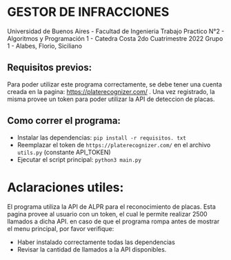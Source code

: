 # GESTOR DE INFRACCIONES
 Universidad de Buenos Aires - Facultad de Ingenieria 
 Trabajo Practico N°2 - Algoritmos y Programación 1 - Catedra Costa 
2do Cuatrimestre 2022 
Grupo 1 - Alabes, Florio, Siciliano

## Requisitos previos:
Para poder utilizar este programa correctamente, se debe tener una cuenta creada en la pagina:
https://platerecognizer.com/ . 
Una vez registrado, la misma provee un token para poder utilizar la API de deteccion de placas.
## Como correr el programa:

- Instalar las dependencias: `pip install -r requisitos. txt`
- Reemplazar el token de `https://platerecognizer.com/` en el archivo `utils.py` (constante API_TOKEN)
- Ejecutar el script principal: `python3 main.py`

# Aclaraciones utiles:

El programa utiliza la API de ALPR para el reconocimiento de placas. Esta pagina provee al usuario con un token, el cual le permite realizar 2500 llamados a dicha API. en caso de que el programa rompa antes de mostrar el menu principal, por favor verifique:
- Haber instalado correctamente todas las dependencias
- Revisar la cantidad de llamados a la API disponibles.
